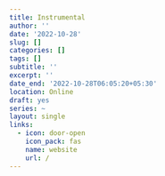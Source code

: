 ```yaml
---
title: Instrumental
author: ''
date: '2022-10-28'
slug: []
categories: []
tags: []
subtitle: ''
excerpt: ''
date_end: '2022-10-28T06:05:20+05:30'
location: Online
draft: yes
series: ~
layout: single
links:
  - icon: door-open
    icon_pack: fas
    name: website
    url: /
---
```

